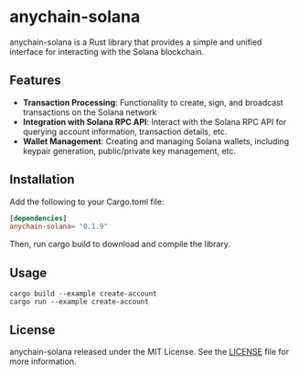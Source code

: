 # anychain-solana

anychain-solana is a Rust library that provides a simple and unified interface for interacting with the Solana
blockchain.

## Features

- **Transaction Processing**: Functionality to create, sign, and broadcast transactions on the Solana network
- **Integration with Solana RPC API**: Interact with the Solana RPC API for querying account information, transaction
  details, etc.
- **Wallet Management**: Creating and managing Solana wallets, including keypair
  generation, public/private key management, etc.

## Installation

Add the following to your Cargo.toml file:

```toml
[dependencies]
anychain-solana= "0.1.9"
```

Then, run cargo build to download and compile the library.

## Usage

```shell
cargo build --example create-account
cargo run --example create-account
```

## License

anychain-solana released under the MIT License. See the [LICENSE](LICENSE) file for more information. 
